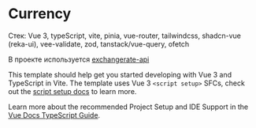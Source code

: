 # Currency

Стек: Vue 3, typeScript, vite, pinia, vue-router, tailwindcss, shadcn-vue (reka-ui), vee-validate, zod, tanstack/vue-query, ofetch

В проекте используется [exchangerate-api](https://www.exchangerate-api.com/)

This template should help get you started developing with Vue 3 and TypeScript in Vite. The template uses Vue 3 `<script setup>` SFCs, check out the [script setup docs](https://v3.vuejs.org/api/sfc-script-setup.html#sfc-script-setup) to learn more.

Learn more about the recommended Project Setup and IDE Support in the [Vue Docs TypeScript Guide](https://vuejs.org/guide/typescript/overview.html#project-setup).
